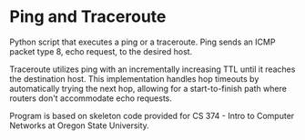 # Ping and Traceroute

Python script that executes a ping or a traceroute. Ping sends an ICMP packet type 8, echo request, to the desired host. 

Traceroute utilizes ping with an incrementally increasing TTL until it reaches the destination host. This implementation handles hop timeouts by automatically trying the next hop, allowing for a start-to-finish path where routers don't accommodate echo requests.

Program is based on skeleton code provided for CS 374 - Intro to Computer Networks at Oregon State University.